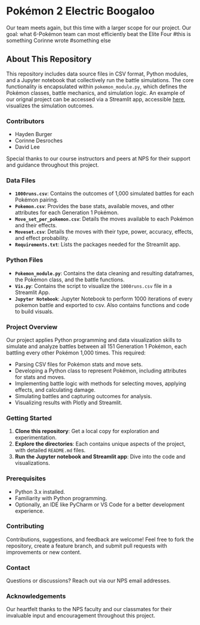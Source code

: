# Pokémon 2 Electric Boogaloo

Our team meets again, but this time with a larger scope for our project. Our goal: what 6-Pokémon team can most efficiently beat the Elite Four
#this is something Corinne wrote
#something else

## About This Repository

This repository includes data source files in CSV format, Python modules, and a Jupyter notebook that collectively run the battle simulations. The core functionality is encapsulated within `pokemon_module.py`, which defines the Pokémon classes, battle mechanics, and simulation logic. An example of our orignal project can be accessed via a Streamlit app, accessible [here](https://pokemonnearpeerbattlesim3801.streamlit.app/), visualizes the simulation outcomes.

### Contributors

- Hayden Burger
- Corinne Desroches
- David Lee

Special thanks to our course instructors and peers at NPS for their support and guidance throughout this project.

### Data Files

- **`1000runs.csv`**: Contains the outcomes of 1,000 simulated battles for each Pokémon pairing.
- **`Pokemon.csv`**: Provides the base stats, available moves, and other attributes for each Generation 1 Pokémon.
- **`Move_set_per_pokemon.csv`**: Details the moves available to each Pokémon and their effects.
- **`Moveset.csv`**: Details the moves with their type, power, accuracy, effects, and effect probability.
- **`Requirements.txt`**: Lists the packages needed for the Streamlit app.

### Python Files

- **`Pokemon_module.py`**: Contains the data cleaning and resulting dataframes, the Pokémon class, and the battle functions.
- **`Vis.py`**: Contains the script to visualize the `1000runs.csv` file in a Streamlit App.
- **`Jupyter Notebook`**: Jupyter Notebook to perform 1000 iterations of every pokemon battle and exported to csv. Also contains functions and code to build visuals.

### Project Overview

Our project applies Python programming and data visualization skills to simulate and analyze battles between all 151 Generation 1 Pokémon, each battling every other Pokémon 1,000 times. This required:

- Parsing CSV files for Pokémon stats and move sets.
- Developing a Python class to represent Pokémon, including attributes for stats and moves.
- Implementing battle logic with methods for selecting moves, applying effects, and calculating damage.
- Simulating battles and capturing outcomes for analysis.
- Visualizing results with Plotly and Streamlit.

### Getting Started

1. **Clone this repository**: Get a local copy for exploration and experimentation.
2. **Explore the directories**: Each contains unique aspects of the project, with detailed `README.md` files.
3. **Run the Jupyter notebook and Streamlit app**: Dive into the code and visualizations.

### Prerequisites

- Python 3.x installed.
- Familiarity with Python programming.
- Optionally, an IDE like PyCharm or VS Code for a better development experience.

### Contributing

Contributions, suggestions, and feedback are welcome! Feel free to fork the repository, create a feature branch, and submit pull requests with improvements or new content.

### Contact

Questions or discussions? Reach out via our NPS email addresses.

### Acknowledgements

Our heartfelt thanks to the NPS faculty and our classmates for their invaluable input and encouragement throughout this project.
